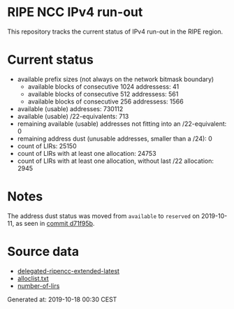 # RIPE NCC IPv4 run-out
This repository tracks the current status of IPv4 run-out in the RIPE region.

# Current status
- available prefix sizes (not always on the network bitmask boundary)
  - available blocks of consecutive 1024 addressess: 41
  - available blocks of consecutive 512 addressess: 561
  - available blocks of consecutive 256 addressess: 1566
- available (usable) addresses: 730112
- available (usable) /22-equivalents: 713
- remaining available (usable) addresses not fitting into an /22-equivalent: 0
- remaining address dust (unusable addresses, smaller than a /24): 0
- count of LIRs: 25150
- count of LIRs with at least one allocation: 24753
- count of LIRs with at least one allocation, without last /22 allocation: 2945

# Notes
The address dust status was moved from `available` to `reserved` on 2019-10-11, as seen in [commit d71f95b](https://github.com/zajdee/ripe-ncc-ipv4-runout/commit/d71f95b1f7c9f639556e395e4ad0f41e54834954).

# Source data
- [delegated-ripencc-extended-latest](https://ftp.ripe.net/pub/stats/ripencc/delegated-ripencc-extended-latest)
- [alloclist.txt](https://ftp.ripe.net/pub/stats/ripencc/membership/alloclist.txt)
- [number-of-lirs](https://labs.ripe.net/statistics/number-of-lirs)

Generated at: 2019-10-18 00:30 CEST
